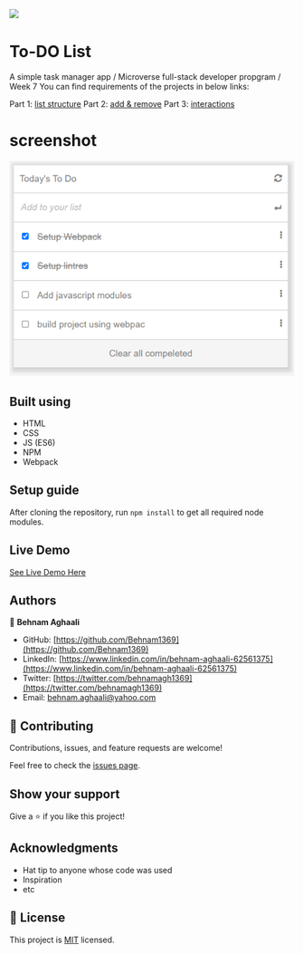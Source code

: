 ![](https://img.shields.io/badge/Microverse-blueviolet)

# To-DO List
A simple task manager app / Microverse full-stack developer propgram / Week 7
You can find requirements of the projects in below links: 

Part 1: [list structure](https://github.com/microverseinc/curriculum-javascript/blob/main/todo-list/m1_list_structure.md)
Part 2: [add & remove](https://github.com/microverseinc/curriculum-javascript/blob/main/todo-list/m3_add_remove.md)
Part 3: [interactions](https://github.com/microverseinc/curriculum-javascript/blob/main/todo-list/m2_interactive_list.md)


# screenshot 
![screenshot](Demo.png)

## Built using

- HTML
- CSS
- JS (ES6)
- NPM
- Webpack

## Setup guide
After cloning the repository, run `npm install` to get all required node modules. 

## Live Demo
[See Live Demo Here](https://behnam1369.github.io/to-do-list/)

## Authors

👤 **Behnam Aghaali**

- GitHub: [https://github.com/Behnam1369](https://github.com/Behnam1369)
- LinkedIn: [https://www.linkedin.com/in/behnam-aghaali-62561375](https://www.linkedin.com/in/behnam-aghaali-62561375)
- Twitter: [https://twitter.com/behnamagh1369](https://twitter.com/behnamagh1369)
- Email: [behnam.aghaali@yahoo.com](mailto:behnam.aghaali@yahoo.com)


## 🤝 Contributing

Contributions, issues, and feature requests are welcome!

Feel free to check the [issues page](../../issues/).

## Show your support

Give a ⭐️ if you like this project!

## Acknowledgments

- Hat tip to anyone whose code was used
- Inspiration
- etc

## 📝 License

This project is [MIT](./MIT.md) licensed.
